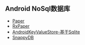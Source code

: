 Android NoSql数据库
---

* [Paper](https://github.com/pilgr/Paper)
* [RxPaper](https://github.com/cesarferreira/RxPaper)
* [AndroidKeyValueStore-基于Sqlite](https://github.com/lusfold/AndroidKeyValueStore)
* [SnappyDB](https://github.com/nhachicha/SnappyDB)
